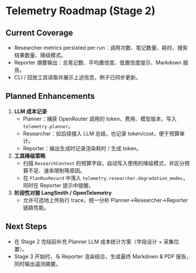 # Telemetry Roadmap (Stage 2)

## Current Coverage
- Researcher metrics persisted per run：调用次数、笔记数量、耗时、搜索结果数量、降级模式。
- Reporter 摘要输出：总笔记数、平均置信度、低置信度提示、Markdown 报告。
- CLI / 回放工具读取并展示上述信息，例子已同步更新。

## Planned Enhancements
1. **LLM 成本记录**
   - Planner：捕获 OpenRouter 调用的 token、费用、模型版本，写入 `telemetry.planner`。
   - Researcher：如后续接入 LLM 总结，也记录 token/cost，便于预算审计。
   - Reporter：输出生成时记录渲染耗时 / 生成 token。
2. **工具降级策略**
   - 扫描 `ResearchContext` 的预算字段，自动写入使用的降级模式，并区分预算不足、速率限制等原因。
   - 在 `PlanRunRecord` 中落入 `telemetry.researcher.degradation_modes`，同时在 Reporter 提示中提醒。
3. **阶段性对接 LangSmith / OpenTelemetry**
   - 允许可选地上传执行 trace，统一分析 Planner→Researcher→Reporter 链路性能。

## Next Steps
- 在 Stage 2 完结前补充 Planner LLM 成本统计方案（字段设计 + 采集位置）。
- Stage 3 开始时，与 Reporter 渲染结合，生成最终 Markdown & PDF 报告，同时输出遥测摘要。
